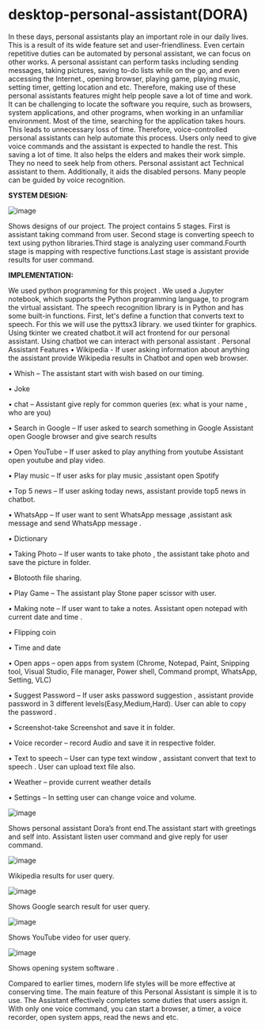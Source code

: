 # desktop-personal-assistant(DORA)

In these days, personal assistants play an important role in our daily lives. This is a result of its wide feature set and user-friendliness. Even certain repetitive duties can be automated by personal assistant, we can focus on other works. A personal assistant can perform tasks including   sending messages, taking pictures, saving to-do lists while on the go, and even accessing the Internet., opening browser, playing game, playing music, setting timer, getting location and etc.  Therefore, making use of these personal assistants features might help people save a lot of time and work.
It can be challenging to locate the software you require, such as browsers, system applications, and other programs, when working in an unfamiliar environment. Most of the time, searching for the application takes hours.   This leads to unnecessary loss of time. Therefore, voice-controlled personal assistants can help automate this process. Users only need to give voice commands and the assistant is expected to handle the rest. This saving a lot of time.
It also helps the elders and makes their work simple. They no need to seek help from others. Personal assistant act Technical  assistant to them.
Additionally, it aids the disabled persons. Many people can be guided by voice recognition.

**SYSTEM DESIGN:**

![image](https://github.com/Vedavathi-nalla/desktop-personal-assistant/assets/68542087/1b65ce36-5e57-4d9f-9e46-e6d0c5aa10af)

Shows designs of our project. The project contains 5 stages. First is assistant taking command from user. Second stage is converting speech to text using python libraries.Third stage is analyzing user command.Fourth stage is mapping with respective functions.Last stage is assistant provide results for user command.

**IMPLEMENTATION:**

We used python programming for this project . We used a Jupyter notebook, which supports the Python programming language, to program the virtual assistant. The speech recognition library is in Python and has some built-in functions. First, let's define a function that converts text to speech. For this we will use the pyttsx3 library. we used tkinter for graphics. Using  tkinter we created chatbot.it will act frontend for our personal assistant. Using chatbot we can interact with personal assistant . 
Personal  Assistant Features
•	Wikipedia -  If user asking  information about anything the assistant provide Wikipedia  results in Chatbot and open web browser.

•	Whish – The assistant start with wish based on our timing.

•	Joke

•	chat – Assistant give reply for common queries (ex: what is your name , who are you)

•	Search in Google – If user asked to search something in Google Assistant open Google  browser and give search results

•	Open YouTube – If user asked to play anything from youtube Assistant open youtube and play video.

•	Play music – If user asks for play music ,assistant open Spotify

•	Top 5 news – If user asking today news, assistant provide top5 news in chatbot.

•	WhatsApp – If user want to sent WhatsApp  message ,assistant ask message and send WhatsApp message .

•	Dictionary

•	Taking Photo – If user wants to take photo , the assistant take    photo and save the picture in folder.

•	Blotooth file sharing.

•	Play Game – The assistant play Stone paper scissor with user.

•	Making note – If user want to take a notes. Assistant open notepad with   current date and time .

•	Flipping coin

•	Time and date

•	Open apps –  open apps from system  (Chrome, Notepad, Paint, Snipping tool, Visual Studio, File manager, Power shell, Command prompt, WhatsApp,  Setting, VLC)

•	Suggest Password – If user asks password suggestion , assistant provide password in 3 different levels(Easy,Medium,Hard). User can able to copy the password .

•	Screenshot-take Screenshot  and save it in folder.

•	Voice recorder – record Audio and save it in respective folder.

•	Text to speech – User can type text window , assistant convert that text to speech . User can upload text file also.

•	Weather – provide current weather  details

•	Settings – In setting user can change voice and volume.

 ![image](https://github.com/Vedavathi-nalla/desktop-personal-assistant/assets/68542087/19b2cdea-2925-4cae-a9a7-11c6d5670c06)

Shows personal assistant Dora’s front end.The assistant start with greetings and self into. Assistant listen user command and give reply for user command.

![image](https://github.com/Vedavathi-nalla/desktop-personal-assistant/assets/68542087/9b3725c0-7269-43e4-a570-912633cc7f1f)

Wikipedia results for user query.

![image](https://github.com/Vedavathi-nalla/desktop-personal-assistant/assets/68542087/7e515435-11e0-49e5-9b52-12d73b0dbdbb)

Shows Google search result for user query.


 
![image](https://github.com/Vedavathi-nalla/desktop-personal-assistant/assets/68542087/6a2bc0f0-3a83-4811-8024-ea892b684b0a)

Shows YouTube video for user query.


![image](https://github.com/Vedavathi-nalla/desktop-personal-assistant/assets/68542087/66acd570-20b2-4109-9ff7-c04b1692525e)

Shows opening system software .

Compared to earlier times, modern life styles will be more effective at conserving time. The main feature of this Personal Assistant is simple it is to use. The Assistant effectively completes some duties that users assign it. With only one voice command, you can start a browser, a timer, a voice recorder, open system apps, read the news and etc.
